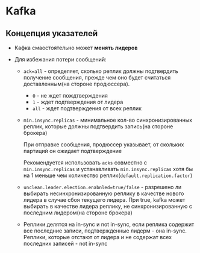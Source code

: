 # Kafka

## Концепция указателей

- Кафка смаостоятельно может **менять лидеров**

- Для избежания потери сообщений:

  - `ack=all` - определяет, сколько реплик должны подтвердить получение сообщения, прежде чем оно будет считаться доставленным(на стороне продюссера).

    - `0` - не ждет пождтверждения
    - `1` - ждет подтверждения от лидера
    - `all` - ждет подтверждения от всех реплик

  - `min.insync.replicas` - минимальное кол-во синхронизированных реплик, которые должны подтвердить запись(на стороне брокера)

    При отправке сообщения, продюссер указывает, от скольких партиций он ожидает подтверждение

    Рекомендуется использовать `acks` совместно с `min.insync.replicas` и устанавливать `min.insync.replicas` хотя бы на 1 меньше чем количество реплик(`default.replication.factor`)

  - `unclean.leader.election.enabnled=true/false` - разрешено ли выбирать несинхронизированную реплику в качестве нового лидера в случае сбоя текущего лидера. При true, kafka может выбирать в качестве лидера реплику, не синхронизированную с последним лидером(на стороне брокера)

  - Реплики делятся на in-sync и not in-sync, если реплика содержит все последние записи, подтвержденные лидерм - она in-sync. Реплики, которые отстают от лидера и не содержат всех последних записей - not in-sync